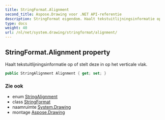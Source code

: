 ```yaml
---
title: StringFormat.Alignment
second_title: Aspose.Drawing voor .NET API-referentie
description: StringFormat eigendom. Haalt tekstuitlijningsinformatie op of stelt deze in op het verticale vlak.
type: docs
weight: 40
url: /nl/net/system.drawing/stringformat/alignment/
---
```

## StringFormat.Alignment property

Haalt tekstuitlijningsinformatie op of stelt deze in op het verticale vlak.

```csharp
public StringAlignment Alignment { get; set; }
```

### Zie ook

* enum [StringAlignment](../../stringalignment/)
* class [StringFormat](../)
* naamruimte [System.Drawing](../../stringformat/)
* montage [Aspose.Drawing](../../../)


